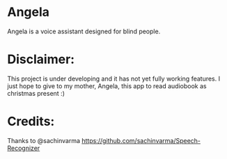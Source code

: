 # Angela
Angela is a voice assistant designed for blind people.

# Disclaimer:
This project is under developing and it has not yet fully working features. I just hope to give to my mother, Angela, this app to read audiobook as christmas present :)






# Credits:
Thanks to @sachinvarma https://github.com/sachinvarma/Speech-Recognizer